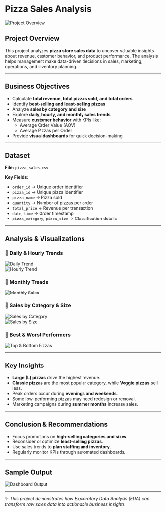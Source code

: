 #  **Pizza Sales Analysis** 

![Project Overview](https://raw.githubusercontent.com/Awais11227/Pizza_Sales_Analysis/main/Images/1.png)  

##  Project Overview  
This project analyzes **pizza store sales data** to uncover valuable insights about revenue, customer behavior, and product performance. The analysis helps management make data-driven decisions in sales, marketing, operations, and inventory planning.  

---

## Business Objectives  
- Calculate **total revenue, total pizzas sold, and total orders**  
- Identify **best-selling and least-selling pizzas**  
- Analyze **sales by category and size**  
- Explore **daily, hourly, and monthly sales trends**  
- Measure **customer behavior** with KPIs like:  
  - Average Order Value (AOV)  
  - Average Pizzas per Order  
- Provide **visual dashboards** for quick decision-making  

---

##  Dataset  
**File:** `pizza_sales.csv`  

**Key Fields:**  
- `order_id` → Unique order identifier  
- `pizza_id` → Unique pizza identifier  
- `pizza_name` → Pizza sold  
- `quantity` → Number of pizzas per order  
- `total_price` → Revenue per transaction  
- `date`, `time` → Order timestamp  
- `pizza_category`, `pizza_size` → Classification details  

---

##  Analysis & Visualizations  

### 🔹 Daily & Hourly Trends  
![Daily Trend](https://raw.githubusercontent.com/Awais11227/Pizza_Sales_Analysis/main/Images/3.png)  
![Hourly Trend](https://raw.githubusercontent.com/Awais11227/Pizza_Sales_Analysis/main/Images/4.png)  

### 🔹 Monthly Trends  
![Monthly Sales](https://raw.githubusercontent.com/Awais11227/Pizza_Sales_Analysis/main/Images/5.png)  

### 🔹 Sales by Category & Size  
![Sales by Category](https://raw.githubusercontent.com/Awais11227/Pizza_Sales_Analysis/main/Images/6.png)  
![Sales by Size](https://raw.githubusercontent.com/Awais11227/Pizza_Sales_Analysis/main/Images/7.png)  

### 🔹 Best & Worst Performers  
![Top & Bottom Pizzas](https://raw.githubusercontent.com/Awais11227/Pizza_Sales_Analysis/main/Images/8.png)  

---

##  Key Insights  
- **Large (L) pizzas** drive the highest revenue.  
- **Classic pizzas** are the most popular category, while **Veggie pizzas** sell less.  
- Peak orders occur during **evenings and weekends**.  
- Some low-performing pizzas may need redesign or removal.  
- Marketing campaigns during **summer months** increase sales.  

---

##  Conclusion & Recommendations  
- Focus promotions on **high-selling categories and sizes**.  
- Reconsider or optimize **least-selling pizzas**.  
- Use sales trends to **plan staffing and inventory**.  
- Regularly monitor KPIs through automated dashboards.  

---

##  Sample Output  
![Dashboard Output](https://raw.githubusercontent.com/Awais11227/Pizza_Sales_Analysis/main/Images/output2.png)  

---

✨ *This project demonstrates how Exploratory Data Analysis (EDA) can transform raw sales data into actionable business insights.*  
